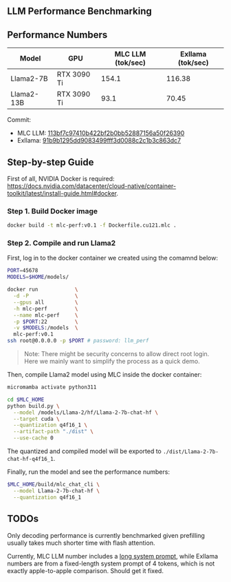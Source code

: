 LLM Performance Benchmarking
----------------------------

## Performance Numbers

| Model      | GPU         | MLC LLM (tok/sec) | Exllama (tok/sec) |
|------------|-------------|-------------------|-------------------|
| Llama2-7B  | RTX 3090 Ti | 154.1             | 116.38            |
| Llama2-13B | RTX 3090 Ti | 93.1              | 70.45             |


Commit:
- MLC LLM: [113bf7c97410b422bf2b0bb52887156a50f26390](https://github.com/mlc-ai/mlc-llm/tree/113bf7c97410b422bf2b0bb52887156a50f26390)
- Exllama: [91b9b1295dd9083499fff3d0088c2c1b3c863dc7](https://github.com/turboderp/exllama/tree/91b9b1295dd9083499fff3d0088c2c1b3c863dc7)


## Step-by-step Guide

First of all, NVIDIA Docker is required: https://docs.nvidia.com/datacenter/cloud-native/container-toolkit/latest/install-guide.html#docker.

### Step 1. Build Docker image

```bash
docker build -t mlc-perf:v0.1 -f Dockerfile.cu121.mlc .
```

### Step 2. Compile and run Llama2

First, log in to the docker container we created using the comamnd below:

```bash
PORT=45678
MODELS=$HOME/models/

docker run            \
  -d -P               \
  --gpus all          \
  -h mlc-perf         \
  --name mlc-perf     \
  -p $PORT:22         \
  -v $MODELS:/models  \
  mlc-perf:v0.1
ssh root@0.0.0.0 -p $PORT # password: llm_perf
```

> Note: There might be security concerns to allow direct root login. Here we mainly want to simplify the process as a quick demo.

Then, compile Llama2 model using MLC inside the docker container:

```bash
micromamba activate python311

cd $MLC_HOME
python build.py \
  --model /models/Llama-2/hf/Llama-2-7b-chat-hf \
  --target cuda \
  --quantization q4f16_1 \
  --artifact-path "./dist" \
  --use-cache 0
```

The quantized and compiled model will be exported to `./dist/Llama-2-7b-chat-hf-q4f16_1`.

Finally, run the model and see the performance numbers:

```bash
$MLC_HOME/build/mlc_chat_cli \
  --model Llama-2-7b-chat-hf \
  --quantization q4f16_1
```

## TODOs

Only decoding performance is currently benchmarked given prefilling usually takes much shorter time with flash attention.

Currently, MLC LLM number includes a [long system prompt](https://github.com/mlc-ai/mlc-llm/blob/c40be6a210e4d8844b8a65951bcfaa44b528b8f9/cpp/conv_templates.cc#L35),
while Exllama numbers are from a fixed-length system prompt of 4 tokens,
which is not exactly apple-to-apple comparison. Should get it fixed.
